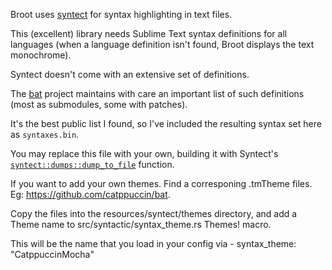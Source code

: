 
Broot uses [syntect](https://crates.io/crates/syntect) for syntax highlighting in text files.

This (excellent) library needs Sublime Text syntax definitions for all languages (when a language definition isn't found, Broot displays the text monochrome).

Syntect doesn't come with an extensive set of definitions.

The [bat](https://github.com/sharkdp/bat) project maintains with care an important list of such definitions (most as submodules, some with patches).

It's the best public list I found, so I've included the resulting syntax set here as `syntaxes.bin`.

You may replace this file with your own, building it with Syntect's [`syntect::dumps::dump_to_file`](https://docs.rs/syntect/4.6.0/syntect/dumps/fn.dump_to_file.html) function.

If you want to add your own themes. Find a corresponing .tmTheme files. Eg: https://github.com/catppuccin/bat.

Copy the files into the resources/syntect/themes directory, and add a Theme name to src/syntactic/syntax_theme.rs Themes! macro.

This will be the name that you load in your config via - syntax_theme: "CatppuccinMocha"

